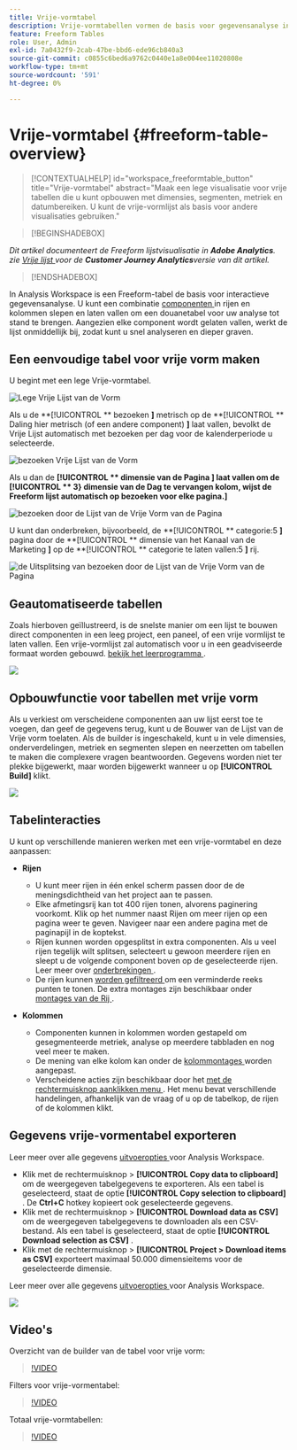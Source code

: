 ```yaml
---
title: Vrije-vormtabel
description: Vrije-vormtabellen vormen de basis voor gegevensanalyse in Workspace
feature: Freeform Tables
role: User, Admin
exl-id: 7a0432f9-2cab-47be-bbd6-ede96cb840a3
source-git-commit: c0855c6bed6a9762c0440e1a8e004ee11020808e
workflow-type: tm+mt
source-wordcount: '591'
ht-degree: 0%

---
```


# Vrije-vormtabel {#freeform-table-overview}


<!-- markdownlint-disable MD034 -->

>[!CONTEXTUALHELP]
>id="workspace_freeformtable_button"
>title="Vrije-vormtabel"
>abstract="Maak een lege visualisatie voor vrije tabellen die u kunt opbouwen met dimensies, segmenten, metriek en datumbereiken. U kunt de vrije-vormlijst als basis voor andere visualisaties gebruiken."

<!-- markdownlint-enable MD034 -->


>[!BEGINSHADEBOX]

*Dit artikel documenteert de Freeform lijstvisualisatie in **Adobe Analytics**.<br/> zie [ Vrije lijst ](https://experienceleague.adobe.com/en/docs/analytics-platform/using/cja-workspace/visualizations/freeform-table/freeform-table) voor de **Customer Journey Analytics**versie van dit artikel.*

>[!ENDSHADEBOX]

In Analysis Workspace is een Freeform-tabel de basis voor interactieve gegevensanalyse. U kunt een combinatie [ componenten ](https://experienceleague.adobe.com/docs/analytics/analyze/analysis-workspace/components/analysis-workspace-components.html) in rijen en kolommen slepen en laten vallen om een douanetabel voor uw analyse tot stand te brengen. Aangezien elke component wordt gelaten vallen, werkt de lijst onmiddellijk bij, zodat kunt u snel analyseren en dieper graven.

## Een eenvoudige tabel voor vrije vorm maken

U begint met een lege Vrije-vormtabel.

![ Lege Vrije Lijst van de Vorm ](assets/freeform-table-1.png)

Als u de **[!UICONTROL ** bezoeken **]** metrisch op de **[!UICONTROL ** Daling hier metrisch (of een andere component) **]** laat vallen, bevolkt de Vrije Lijst automatisch met bezoeken per dag voor de kalenderperiode u selecteerde.

![ bezoeken Vrije Lijst van de Vorm ](assets/freeform-table-2.png)

Als u dan de **[!UICONTROL ** dimensie van de Pagina **]** laat vallen om de **[!UICONTROL ** 3} dimensie van de Dag te vervangen kolom, wijst de Freeform lijst automatisch op bezoeken voor elke pagina.**]**

![ bezoeken door de Lijst van de Vrije Vorm van de Pagina ](assets/freeform-table-3.png)

U kunt dan onderbreken, bijvoorbeeld, de **[!UICONTROL ** categorie:5 **]** pagina door de **[!UICONTROL ** dimensie van het Kanaal van de Marketing **]** op de **[!UICONTROL ** categorie te laten vallen:5 **]** rij.

![ de Uitsplitsing van bezoeken door de Lijst van de Vrije Vorm van de Pagina ](assets/freeform-table-4.png)


## Geautomatiseerde tabellen

Zoals hierboven geïllustreerd, is de snelste manier om een lijst te bouwen direct componenten in een leeg project, een paneel, of een vrije vormlijst te laten vallen. Een vrije-vormlijst zal automatisch voor u in een geadviseerde formaat worden gebouwd. [ bekijk het leerprogramma ](https://experienceleague.adobe.com/docs/analytics-learn/tutorials/analysis-workspace/building-freeform-tables/auto-build-freeform-tables-in-analysis-workspace.html).

![](assets/automated-table.png)

## Opbouwfunctie voor tabellen met vrije vorm

Als u verkiest om verscheidene componenten aan uw lijst eerst toe te voegen, dan geef de gegevens terug, kunt u de Bouwer van de Lijst van de Vrije vorm toelaten. Als de builder is ingeschakeld, kunt u in vele dimensies, onderverdelingen, metriek en segmenten slepen en neerzetten om tabellen te maken die complexere vragen beantwoorden. Gegevens worden niet ter plekke bijgewerkt, maar worden bijgewerkt wanneer u op **[!UICONTROL Build]** klikt.

![](assets/table-builder.png)

## Tabelinteracties

U kunt op verschillende manieren werken met een vrije-vormtabel en deze aanpassen:

* **Rijen**
   * U kunt meer rijen in één enkel scherm passen door de de meningsdichtheid van het project [ ](https://experienceleague.adobe.com/docs/analytics/analyze/analysis-workspace/build-workspace-project/view-density.html) aan te passen.
   * Elke afmetingsrij kan tot 400 rijen tonen, alvorens paginering voorkomt. Klik op het nummer naast Rijen om meer rijen op een pagina weer te geven. Navigeer naar een andere pagina met de paginapijl in de koptekst.
   * Rijen kunnen worden opgesplitst in extra componenten. Als u veel rijen tegelijk wilt splitsen, selecteert u gewoon meerdere rijen en sleept u de volgende component boven op de geselecteerde rijen. Leer meer over [ onderbrekingen ](https://experienceleague.adobe.com/docs/analytics/analyze/analysis-workspace/components/dimensions/t-breakdown-fa.html).
   * De rijen kunnen [ worden gefiltreerd ](https://experienceleague.adobe.com/docs/analytics/analyze/analysis-workspace/visualizations/freeform-table/filter-and-sort.html) om een verminderde reeks punten te tonen. De extra montages zijn beschikbaar onder [ montages van de Rij ](https://experienceleague.adobe.com/docs/analytics/analyze/analysis-workspace/visualizations/freeform-table/column-row-settings/table-settings.html).

* **Kolommen**
   * Componenten kunnen in kolommen worden gestapeld om gesegmenteerde metriek, analyse op meerdere tabbladen en nog veel meer te maken.
   * De mening van elke kolom kan onder de [ kolommontages ](https://experienceleague.adobe.com/docs/analytics/analyze/analysis-workspace/build-workspace-project/column-row-settings/column-settings.html) worden aangepast.
   * Verscheidene acties zijn beschikbaar door het [ met de rechtermuisknop aanklikken menu ](https://experienceleague.adobe.com/docs/analytics-learn/tutorials/analysis-workspace/building-freeform-tables/using-the-right-click-menu.html). Het menu bevat verschillende handelingen, afhankelijk van de vraag of u op de tabelkop, de rijen of de kolommen klikt.

## Gegevens vrije-vormentabel exporteren

Leer meer over alle gegevens [ uitvoeropties ](https://experienceleague.adobe.com/docs/analytics/analyze/analysis-workspace/curate-share/download-send.html) voor Analysis Workspace.

* Klik met de rechtermuisknop > **[!UICONTROL Copy data to clipboard]** om de weergegeven tabelgegevens te exporteren. Als een tabel is geselecteerd, staat de optie **[!UICONTROL Copy selection to clipboard]** . De **Ctrl+C** hotkey kopieert ook geselecteerde gegevens.
* Klik met de rechtermuisknop > **[!UICONTROL Download data as CSV]** om de weergegeven tabelgegevens te downloaden als een CSV-bestand. Als een tabel is geselecteerd, staat de optie **[!UICONTROL Download selection as CSV]** .
* Klik met de rechtermuisknop > **[!UICONTROL Project > Download items as CSV]** exporteert maximaal 50.000 dimensieitems voor de geselecteerde dimensie.

Leer meer over alle gegevens [ uitvoeropties ](https://experienceleague.adobe.com/docs/analytics/analyze/analysis-workspace/curate-share/download-send.html) voor Analysis Workspace.

![](assets/export-options.png)

## Video&#39;s

Overzicht van de builder van de tabel voor vrije vorm:

>[!VIDEO](https://video.tv.adobe.com/v/31318/?quality=12)

Filters voor vrije-vormentabel:

>[!VIDEO](https://video.tv.adobe.com/v/23232/?quality=12)

Totaal vrije-vormtabellen:

>[!VIDEO](https://video.tv.adobe.com/v/29273/?quality=12)
